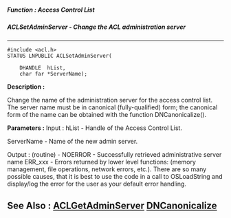 ##### Function : Access Control List
##### ACLSetAdminServer - Change the ACL administration server
---
```
#include <acl.h>
STATUS LNPUBLIC ACLSetAdminServer(

	DHANDLE  hList,
	char far *ServerName);
```
**Description :**

Change the name of the administration server for the access control list.  The 
server name must be in canonical (fully-qualified) form;  the canonical form of 
the name can be obtained with the function DNCanonicalize().

**Parameters :**
Input :
hList  -  Handle of the Access Control List.

ServerName  -  Name of the new admin server.

Output :
(routine)  -  NOERROR - Successfully retrieved administrative server name
ERR_xxx - Errors returned by lower level functions: (memory management, file operations, network errors, etc.).  There are so many possible causes, that it is best to use the code in a call to OSLoadString and display/log the error for the user as your default error handling.



**See Also :**
[ACLGetAdminServer](/domino-c-api-docs/reference/Func/ACLGetAdminServer)
[DNCanonicalize](/domino-c-api-docs/reference/Func/DNCanonicalize)
---
